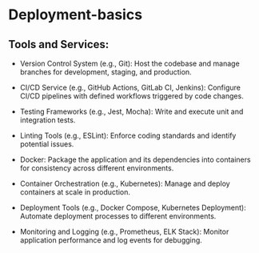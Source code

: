 # Deployment-basics

## Tools and Services:

- Version Control System (e.g., Git): Host the codebase and manage branches for development, staging, and production.

- CI/CD Service (e.g., GitHub Actions, GitLab CI, Jenkins): Configure CI/CD pipelines with defined workflows triggered by code changes.

- Testing Frameworks (e.g., Jest, Mocha): Write and execute unit and integration tests.

- Linting Tools (e.g., ESLint): Enforce coding standards and identify potential issues.

- Docker: Package the application and its dependencies into containers for consistency across different environments.

- Container Orchestration (e.g., Kubernetes): Manage and deploy containers at scale in production.

- Deployment Tools (e.g., Docker Compose, Kubernetes Deployment): Automate deployment processes to different environments.

- Monitoring and Logging (e.g., Prometheus, ELK Stack): Monitor application performance and log events for debugging.
